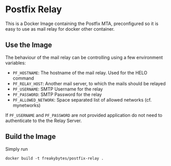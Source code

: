 Postfix Relay
=============

This is a Docker Image containing the Postfix MTA, preconfigured so it is easy
to use as mail relay for docker other container.

## Use the Image

The behaviour of the mail relay can be controlling using a few environment variables:

 * `PF_HOSTNAME`: The hostname of the mail relay. Used for the HELO command
 * `PF_RELAY_HOST`: Another mail server, to which the mails should be relayed
 * `PF_USERNAME`: SMTP Username for the relay
 * `PF_PASSWORD`: SMTP Password for the relay
 * `PF_ALLOWED_NETWORK`: Space separated list of allowed networks (cf. mynetworks)

 If `PF_USERNAME` and `PF_PASSWORD` are not provided application do not need to authenticate to the the Relay Server.

## Build the Image

Simply run

```
docker build -t freakybytes/postfix-relay .
```